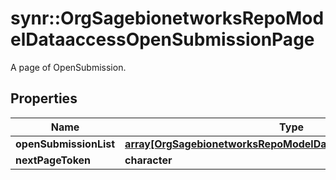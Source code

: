# synr::OrgSagebionetworksRepoModelDataaccessOpenSubmissionPage

A page of OpenSubmission.

## Properties
Name | Type | Description | Notes
------------ | ------------- | ------------- | -------------
**openSubmissionList** | [**array[OrgSagebionetworksRepoModelDataaccessOpenSubmission]**](org.sagebionetworks.repo.model.dataaccess.OpenSubmission.md) |  | [optional] 
**nextPageToken** | **character** |  | [optional] 


